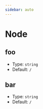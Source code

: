 ```yaml
---
sidebar: auto
---
```


# Node

## foo

- Type: `string`
- Default: `/`

## bar

- Type: `string`
- Default: `/`
